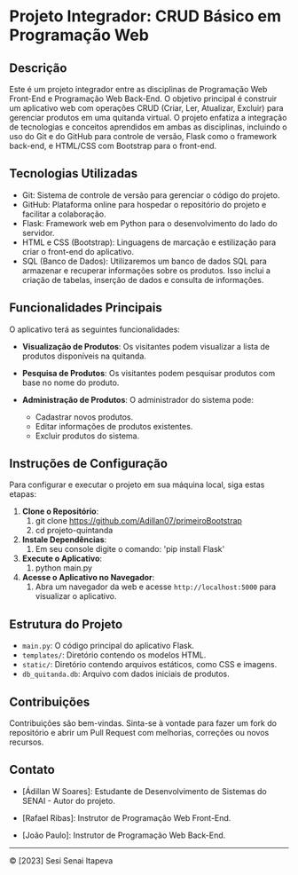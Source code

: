 # Projeto Integrador: CRUD Básico em Programação Web


## Descrição


Este é um projeto integrador entre as disciplinas de Programação Web Front-End e Programação Web Back-End. O objetivo principal é construir um aplicativo web com operações CRUD (Criar, Ler, Atualizar, Excluir) para gerenciar produtos em uma quitanda virtual. O projeto enfatiza a integração de tecnologias e conceitos aprendidos em ambas as disciplinas, incluindo o uso do Git e do GitHub para controle de versão, Flask como o framework back-end, e HTML/CSS com Bootstrap para o front-end.


## Tecnologias Utilizadas


- Git: Sistema de controle de versão para gerenciar o código do projeto.
- GitHub: Plataforma online para hospedar o repositório do projeto e facilitar a colaboração.
- Flask: Framework web em Python para o desenvolvimento do lado do servidor.
- HTML e CSS (Bootstrap): Linguagens de marcação e estilização para criar o front-end do aplicativo.
- SQL (Banco de Dados): Utilizaremos um banco de dados SQL para armazenar e recuperar informações sobre os produtos. Isso inclui a criação de tabelas, inserção de dados e consulta de informações.


## Funcionalidades Principais


O aplicativo terá as seguintes funcionalidades:


- **Visualização de Produtos**: Os visitantes podem visualizar a lista de produtos disponíveis na quitanda.


- **Pesquisa de Produtos**: Os visitantes podem pesquisar produtos com base no nome do produto.


- **Administração de Produtos**: O administrador do sistema pode:
  - Cadastrar novos produtos.
  - Editar informações de produtos existentes.
  - Excluir produtos do sistema.


## Instruções de Configuração


Para configurar e executar o projeto em sua máquina local, siga estas etapas:


1. **Clone o Repositório**:
   1. git clone https://github.com/Adillan07/primeiroBootstrap
   2. cd projeto-quintanda
2. **Instale Dependências**:
   1. Em seu console digite o comando: 'pip install Flask'
3. **Execute o Aplicativo**:
   1. python main.py
4. **Acesse o Aplicativo no Navegador**:
   1. Abra um navegador da web e acesse `http://localhost:5000` para visualizar o aplicativo.


## Estrutura do Projeto


- `main.py`: O código principal do aplicativo Flask.
- `templates/`: Diretório contendo os modelos HTML.
- `static/`: Diretório contendo arquivos estáticos, como CSS e imagens.
- `db_quitanda.db`: Arquivo com dados iniciais de produtos.


## Contribuições


Contribuições são bem-vindas. Sinta-se à vontade para fazer um fork do repositório e abrir um Pull Request com melhorias, correções ou novos recursos.


## Contato

- [Ádillan W Soares]: Estudante de Desenvolvimento de Sistemas do SENAI - Autor do projeto.

- [Rafael Ribas]: Instrutor de Programação Web Front-End.


- [João Paulo]: Instrutor de Programação Web Back-End.

---


© [2023] Sesi Senai Itapeva